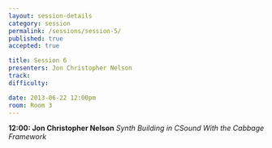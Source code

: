 ```yaml
---
layout: session-details
category: session
permalink: /sessions/session-5/
published: true
accepted: true

title: Session 6
presenters: Jon Christopher Nelson
track:
difficulty:

date: 2013-06-22 12:00pm
room: Room 3
---
```


**12:00: Jon Christopher Nelson**
_Synth Building in CSound With the Cabbage Framework_
